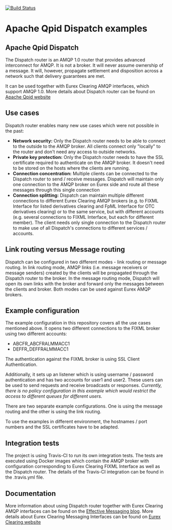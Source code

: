 [![Build Status](https://travis-ci.org/Eurex-Clearing-Messaging-Interfaces/Dispatch-Examples.svg?branch=master)](https://travis-ci.org/Eurex-Clearing-Messaging-Interfaces/Dispatch-Examples)

# Apache Qpid Dispatch examples

## Apache Qpid Dispatch

The Dispatch router is an AMQP 1.0 router that provides advanced interconnect for AMQP. It is not a broker. It will never assume ownership of a message. It will, however, propagate settlement and disposition across a network such that delivery guarantees are met.

It can be used together with Eurex Clearing AMQP interfaces, which support AMQP 1.0. More details about Dispatch router can be found on [Apache Qpid website](http://qpid.apache.org/components/dispatch-router/index.html)

## Use cases

Dispatch router enables many new use cases which were not possible in the past:
- **Network security:** Only the Dispatch router needs to be able to connect to the outside to the AMQP broker. All clients connect only "locally" to the router and don't need any access to outside networks. 
- **Private key protection:** Only the Dispatch router needs to have the SSL certificate required to authenticate on the AMQP broker. It doesn't need to be stored on the hosts where the clients are running.
- **Connection concentration:** Multiple clients can be connected to the Dispatch router to send / receive messages. Dispatch will maintain only one connection to the AMQP broker on Eurex side and route all these messages through this single connection
- **Connection splitting:** Dispatch can maintain multiple different connections to different Eurex Clearing AMQP brokers (e.g. to FIXML Interface for listed derivatives clearing and FpML Interface for OTC derivatives clearing) or to the same service, but with different accounts (e.g. several connections to FIXML Interface, but each for different member). The client needs only single connection to the Dispatch router to make use of all Dispatch's connections to different services / accounts.

## Link routing versus Message routing

Dispatch can be configured in two different modes - link routing or message routing. In link routing mode, AMQP links (i.e. message receivers or message senders) created by the clients will be propagated through the Dispatch router to the broker. In the message routing mode, Dispatch will open its own links with the broker and forward only the messages between the clients and broker. Both modes can be used against Eurex AMQP brokers.

## Example configuration

The example configuration in this repository covers all the use cases mentioned above. It opens two different connections to the FIXML broker using two different accounts:
- ABCFR_ABCFRALMMACC1
- DEFFR_DEFFRALMMACC1

The authentication against the FIXML broker is using SSL Client Authentication.

Additionally, it sets up an listener which is using username / password authentication and has two accounts for user1 and user2. These users can be used to send requests and receive broadcasts or responses. *Currently, there is no policy configuration in this example which would restrict the access to different queues for different users.*

There are two separate example configurations. One is using the message routing and the other is using the link routing.

To use the examples in different environment, the hostnames / port numbers and the SSL certificates have to be adapted.

## Integration tests

The project is using Travis-CI to run its own integration tests. The tests are executed using Docker images which contain the AMQP broker with configuration corresponding to Eurex Clearing FIXML Interface as well as the Dispatch router. The details of the Travis-CI integration can be found in the .travis.yml file.

## Documentation

More information about using Dispatch router together with Eurex Clearing AMQP interfaces can be found on the [Effective Messaging blog](http://blog.effectivemessaging.com/2015/08/using-apache-qpid-dispatch-router-to.html). More details about Eurex Clearing Messaging Interfaces can be found on [Eurex Clearing website](http://www.eurexclearing.com/clearing-en/technology/eurex-release14/system-documentation/system-documentation/861464?frag=861450)
